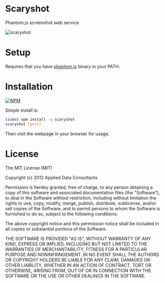 # Scaryshot

Phantom.js screenshot web service

![scaryshot](https://raw.github.com/applieddataconsultants/scaryshot/master/scaryshot.png)

# Setup

Requires that you have [phantom.js](http://phantomjs.org/) binary in your PATH.

# Installation

[![NPM](https://nodei.co/npm/scaryshot.png?downloads=true)](https://nodei.co/npm/scaryshot)

Simple install is:

```sh
(sudo) npm install -g scaryshot
scaryshot [port]
```

Then visit the webpage in your browser for usage.

# License

The MIT License (MIT)

Copyright (c) 2012 Applied Data Consultants

Permission is hereby granted, free of charge, to any person obtaining a copy of
this software and associated documentation files (the "Software"), to deal in
the Software without restriction, including without limitation the rights to
use, copy, modify, merge, publish, distribute, sublicense, and/or sell copies of
the Software, and to permit persons to whom the Software is furnished to do so,
subject to the following conditions:

The above copyright notice and this permission notice shall be included in all
copies or substantial portions of the Software.

THE SOFTWARE IS PROVIDED "AS IS", WITHOUT WARRANTY OF ANY KIND, EXPRESS OR
IMPLIED, INCLUDING BUT NOT LIMITED TO THE WARRANTIES OF MERCHANTABILITY, FITNESS
FOR A PARTICULAR PURPOSE AND NONINFRINGEMENT. IN NO EVENT SHALL THE AUTHORS OR
COPYRIGHT HOLDERS BE LIABLE FOR ANY CLAIM, DAMAGES OR OTHER LIABILITY, WHETHER
IN AN ACTION OF CONTRACT, TORT OR OTHERWISE, ARISING FROM, OUT OF OR IN
CONNECTION WITH THE SOFTWARE OR THE USE OR OTHER DEALINGS IN THE SOFTWARE.
